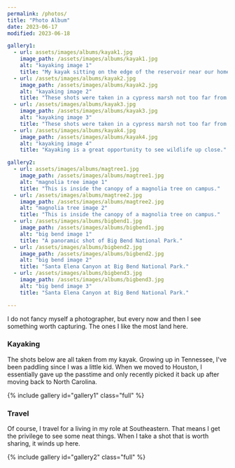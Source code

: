```yaml
---
permalink: /photos/
title: "Photo Album"
date: 2023-06-17
modified: 2023-06-18

gallery1:
  - url: assets/images/albums/kayak1.jpg
    image_path: /assets/images/albums/kayak1.jpg
    alt: "kayaking image 1"
    title: "My kayak sitting on the edge of the reservoir near our home at dawn."
  - url: /assets/images/albums/kayak2.jpg
    image_path: /assets/images/albums/kayak2.jpg
    alt: "kayaking image 2"
    title: "These shots were taken in a cypress marsh not too far from Wake Forest."
  - url: /assets/images/albums/kayak3.jpg
    image_path: /assets/images/albums/kayak3.jpg
    alt: "kayaking image 3"
    title: "These shots were taken in a cypress marsh not too far from Wake Forest."
  - url: /assets/images/albums/kayak4.jpg
    image_path: /assets/images/albums/kayak4.jpg
    alt: "kayaking image 4"
    title: "Kayaking is a great opportunity to see wildlife up close."

gallery2:
  - url: assets/images/albums/magtree1.jpg
    image_path: /assets/images/albums/magtree1.jpg
    alt: "magnolia tree image 1"
    title: "This is inside the canopy of a magnolia tree on campus."
  - url: /assets/images/albums/magtree2.jpg
    image_path: /assets/images/albums/magtree2.jpg
    alt: "magnolia tree image 2"
    title: "This is inside the canopy of a magnolia tree on campus."
  - url: /assets/images/albums/bigbend1.jpg
    image_path: /assets/images/albums/bigbend1.jpg
    alt: "big bend image 1"
    title: "A panoramic shot of Big Bend National Park."
  - url: /assets/images/albums/bigbend2.jpg
    image_path: /assets/images/albums/bigbend2.jpg
    alt: "big bend image 2"
    title: "Santa Elena Canyon at Big Bend National Park."
  - url: /assets/images/albums/bigbend3.jpg
    image_path: /assets/images/albums/bigbend3.jpg
    alt: "big bend image 3"
    title: "Santa Elena Canyon at Big Bend National Park."

---
```


I do not fancy myself a photographer, but every now and then I see something worth capturing. The ones I like the most land here.

### Kayaking
The shots below are all taken from my kayak. Growing up in Tennessee, I've been paddling since I was a little kid. When we moved to Houston, I essentially gave up the passtime and only recently picked it back up after moving back to North Carolina. 

{% include gallery id="gallery1" class="full" %}

### Travel
Of course, I travel for a living in my role at Southeastern. That means I get the privilege to see some neat things. When I take a shot that is worth sharing, it winds up here.

{% include gallery id="gallery2" class="full" %}
